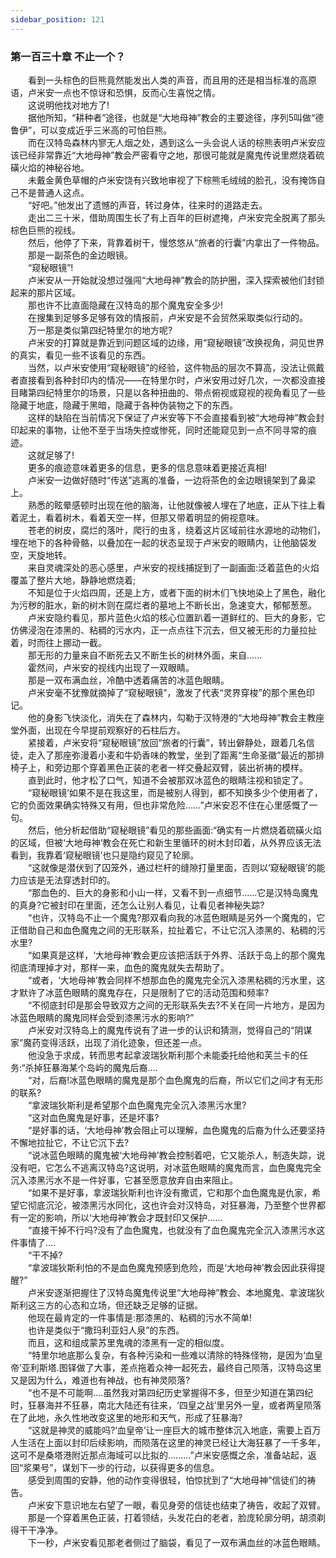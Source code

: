 ```yaml
---
sidebar_position: 121
---
```

### 第一百三十章 不止一个？  


　　看到一头棕色的巨熊竟然能发出人类的声音，而且用的还是相当标准的高原语，卢米安一点也不惊讶和恐惧，反而心生喜悦之情。  
　　这说明他找对地方了!  
　　据他所知，“耕种者”途径，也就是“大地母神”教会的主要途径，序列5叫做“德鲁伊”，可以变成近乎三米高的可怕巨熊。  
　　而在汉特岛森林内寥无人烟之处，遇到这么一头会说人话的棕熊表明卢米安应该已经非常靠近“大地母神”教会严密看守之地，那很可能就是魔鬼传说里燃烧着硫磺火焰的神秘谷地。  
　　未戴金黄色草帽的卢米安饶有兴致地审视了下棕熊毛绒绒的脸孔，没有掩饰自己不是普通人这点。  
　　“好吧。”他发出了遗憾的声音，转过身体，往来时的道路走去。  
　　走出二三十米，借助周围生长了有上百年的巨树遮掩，卢米安完全脱离了那头棕色巨熊的视线。  
　　然后，他停了下来，背靠着树干，慢悠悠从“旅者的行囊”内拿出了一件物品。  
　　那是一副茶色的金边眼镜。  
　　“窥秘眼镜”!  
　　卢米安从一开始就没想过强闯“大地母神”教会的防护圈，深入探索被他们封锁起来的那片区域。  
　　那也许不比直面隐藏在汉特岛的那个魔鬼安全多少!  
　　在搜集到足够多足够有效的情报前，卢米安是不会贸然采取类似行动的。  
　　万一那是类似第四纪特里尔的地方呢?  
　　卢米安的打算就是靠近到问题区域的边缘，用“窥秘眼镜”改换视角，洞见世界的真实，看见一些不该看见的东西。  
　　当然，以卢米安使用“窥秘眼镜”的经验，这件物品的层次不算高，没法让佩戴者直接看到各种封印内的情况——在特里尔时，卢米安用过好几次，一次都没直接目睹第四纪特里尔的场景，只是以各种扭曲的、带点俯视或窥视的视角看见了一些隐藏于地底，隐藏于黑暗，隐藏于各种伪装物之下的东西。  
　　这样的缺陷在当前情况下保证了卢米安等下不会直接看到被“大地母神”教会封印起来的事物，让他不至于当场失控或惨死，同时还能窥见到一点不同寻常的痕迹。  
　　这就足够了!  
　　更多的痕迹意味着更多的信息，更多的信息意味着更接近真相!  
　　卢米安一边做好随时“传送”逃离的准备，一边将茶色的金边眼镜架到了鼻梁上。  
　　熟悉的眩晕感顿时出现在他的脑海，让他就像被人埋在了地底，正从下往上看着泥土，看着树木，看着天空一样，但那又带着明显的俯视意味。  
　　苍老的树皮，腐烂的落叶，爬行的虫豸，绕着这片区域前往水源地的动物们，埋在地下的各种骨骼，以叠加在一起的状态呈现于卢米安的眼睛内，让他脑袋发空，天旋地转。  
　　来自灵魂深处的恶心感里，卢米安的视线捕捉到了一副画面:泛着蓝色的火焰覆盖了整片大地，静静地燃烧着;  
　　不知是位于火焰四周，还是上方，或者下面的树木们飞快地染上了黑色，融化为污秽的脏水，新的树木则在腐烂者的墓地上不断长出，急速变大，郁郁葱葱。  
　　卢米安隐约看见，那片蓝色火焰的核心位置趴着一道鲜红的、巨大的身影，它仿佛浸泡在漆黑的、粘稠的污水内，正一点点往下沉去，但又被无形的力量拉扯着，时而往上挪动一截。  
　　那无形的力量来自不断死去又不断生长的树林外面，来自......  
　　霍然间，卢米安的视线内出现了一双眼睛。  
　　那是一双布满血丝，冷酷中透着痛苦的冰蓝色眼睛。  
　　卢米安毫不犹豫就摘掉了“窥秘眼镜”，激发了代表“灵界穿梭”的那个黑色印记。  
　　他的身影飞快淡化，消失在了森林内，勾勒于汉特港的“大地母神”教会主教座堂外面，出现在今早提前观察好的石柱后方。  
　　紧接着，卢米安将“窥秘眼镜”放回“旅者的行囊”，转出僻静处，跟着几名信徒，走入了那座弥漫着小麦和牛奶香味的教堂，坐到了距离“生命圣徽”最近的那排椅子上，和旁边那个穿着黑色正装的老者一样交叠起双臂，装出祈祷的模样。  
　　直到此时，他才松了口气，知道不会被那双冰蓝色的眼睛注视和锁定了。  
　　“窥秘眼镜’如果不是在我这里，而是被别人得到，都不知换多少个使用者了，它的负面效果确实特殊又有用，但也非常危险……”卢米安忍不住在心里感慨了一句。  
　　然后，他分析起借助“窥秘眼镜”看见的那些画面:“确实有一片燃烧着硫磺火焰的区域，但被‘大地母神’教会在死亡和新生里循环的树木封印着，从外界应该无法看到，我靠着‘窥秘眼镜’也只是隐约窥见了轮廓。  
　　“这就像是潜伏到了囚笼外，通过栏杆的缝隙打量里面，否则以‘窥秘眼镜’的能力应该是无法穿透封印的。  
　　“那血色的、巨大的身影和小山一样，又看不到一点细节..….它是汉特岛魔鬼的真身?它被封印在里面，还怎么让别人看见，让看见者神秘失踪?  
　　“也许，汉特岛不止一个魔鬼?那双看向我的冰蓝色眼睛是另外一个魔鬼的，它正借助自己和血色魔鬼之间的无形联系，拉扯着它，不让它沉入漆黑的、粘稠的污水里?  
　　“如果真是这样，‘大地母神’教会更应该把活跃于外界、活跃于岛上的那个魔鬼彻底清理掉才对，那样一来，血色的魔鬼就失去帮助了。  
　　“或者，‘大地母神’教会同样不想那血色的魔鬼完全沉入漆黑粘稠的污水里，这才默许了冰蓝色眼睛的魔鬼存在，只是限制了它的活动范围和频率?  
　　“不彻底封印是那会导致双方之间的无形联系失去?不关在同一片地方，是因为冰蓝色眼睛的魔鬼同样会受到漆黑污水的影响?”  
　　卢米安对汉特岛上的魔鬼传说有了进一步的认识和猜测，觉得自己的“阴谋家”魔药变得活跃，出现了消化迹象，但还差一点。  
　　他没急于求成，转而思考起拿波瑞狄斯利那个未能委托给他和芙兰卡的任务:“杀掉狂暴海某个岛屿的魔鬼后裔.…  
　　“对，后裔!冰蓝色眼睛的魔鬼是那个血色魔鬼的后裔，所以它们之间才有无形的联系?  
　　“拿波瑞狄斯利是希望那个血色魔鬼完全沉入漆黑污水里?  
　　“这对血色魔鬼是好事，还是坏事?  
　　“是好事的话，‘大地母神’教会阻止可以理解，血色魔鬼的后裔为什么还要坚持不懈地拉扯它，不让它沉下去?  
　　“说冰蓝色眼睛的魔鬼被‘大地母神’教会控制着吧，它又能杀人，制造失踪，说没有吧，它怎么不逃离汉特岛?这说明，对冰蓝色眼睛的魔鬼而言，血色魔鬼完全沉入漆黑污水不是一件好事，它甚至愿意放弃自由来阻止。  
　　“如果不是好事，拿波瑞狄斯利也许没有撒谎，它和那个血色魔鬼是仇家，希望它彻底沉沦，被漆黑污水同化，这也许会对汉特岛，对狂暴海，乃至整个世界都有一定的影响，所以‘大地母神’教会才既封印又保护......  
　　“直接干掉不行吗?没有了血色魔鬼，也就没有了血色魔鬼完全沉入漆黑污水这件事情了.…  
　　“干不掉?  
　　“拿波瑞狄斯利怕的不是血色魔鬼预感到危险，而是‘大地母神’教会因此获得提醒?”  
　　卢米安逐渐把握住了汉特岛魔鬼传说里“大地母神”教会、本地魔鬼、拿波瑞狄斯利这三方的心态和立场，但还缺乏足够的证据。  
　　他现在最肯定的一件事情是:那漆黑的、粘稠的污水不简单!  
　　也许是类似于“撒玛利亚妇人泉”的东西。  
　　而且，这和组成蒙苏里鬼魂的漆黑有一定的相似度。  
　　“特里尔地底那么复杂，有各种污染和一些难以清除的特殊怪物，是因为‘血皇帝’亚利斯塔.图铎做了大事，差点拖着众神一起死去，最终自己陨落，汉特岛这里又是因为什么，难道也有神战，也有神灵陨落?  
　　“也不是不可能啊....虽然我对第四纪历史掌握得不多，但至少知道在第四纪时，狂暴海并不狂暴，南北大陆还有往来，‘四皇之战’里另外一皇，或者两皇陨落在了此地，永久性地改变这里的地形和天气，形成了狂暴海?  
　　“这就是神灵的威能吗?‘血皇帝’让一座巨大的城市整体沉入地底，需要上百万人生活在上面以封印后续影响，而陨落在这里的神灵已经让大海狂暴了一千多年，这可不是桑塔港附近那点海域可以比拟的………”卢米安感慨之余，准备站起，返回“浆果号”，谋划下一步的行动，以获得更多的信息。  
　　感受到周围的安静，他的动作变得很轻，怕惊扰到了“大地母神”信徒们的祷告。  
　　卢米安下意识地左右望了一眼，看见身旁的信徒也结束了祷告，收起了双臂。  
　　那是一个穿着黑色正装，打着领结，头发花白的老者，脸庞轮廓分明，胡须剃得干干净净。  
　　下一秒，卢米安看见那老者侧过了脑袋，看见了一双布满血丝的冰蓝色眼睛。  
